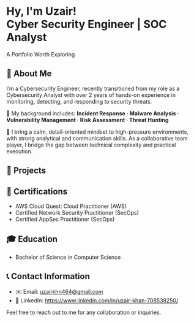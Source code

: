 <h1>Hy, I'm Uzair! <br/> Cyber Security Engineer | SOC Analyst </h1> 
A Portfolio Worth Exploring

## 📝 About Me
I’m a Cybersecurity Engineer, recently transitioned from my role as a Cybersecurity Analyst with over 2 years of hands-on experience in monitoring, detecting, and responding to security threats.

🔐 My background includes:
**Incident Response · Malware Analysis · Vulnerability Management · Risk Assessment · Threat Hunting**

🧠 I bring a calm, detail-oriented mindset to high-pressure environments, with strong analytical and communication skills. As a collaborative team player, I bridge the gap between technical complexity and practical execution.

## 💼 Projects

## 📜 Certifications
- AWS Cloud Quest: Cloud Practitioner (AWS)
- Certified Network Security Practitioner (SecOps)
- Certified AppSec Practitioner (SecOps)

## 🎓 Education
- Bachelor of Science in Computer Science

## 📞 Contact Information
- ✉️ Email: uzairkhn464@gmail.com
- 💼 LinkedIn: https://www.linkedin.com/in/uzair-khan-708538250/

Feel free to reach out to me for any collaboration or inquiries.

